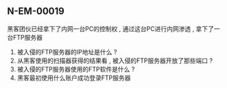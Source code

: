 N-EM-00019
---
黑客团伙已经拿下了内网一台PC的控制权 , 通过这台PC进行内网渗透 , 拿下了一台FTP服务器
1. 被入侵的FTP服务器的IP地址是什么 ? 
2. 从黑客使用的扫描器获得的结果看 , 被入侵的FTP服务器开放了那些端口 ?
3. 被入侵的FTP服务器使用的FTP软件是什么 ?
4. 黑客最初使用什么账户成功登录FTP服务器
